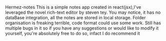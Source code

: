 Hermez-notes
This is a simple notes app created in react(jsx),I've leveraged the novel rich-text editor by steven tey. You may notice, it has no dataBase integration, all the notes are stored in local storage. Folder organisation is freaking terrible, code format could use some work. Still has multiple bugs in it so if you have any suggestions or would like to modify it yourself, you're absolutely free to do so, infact I do recommend it
